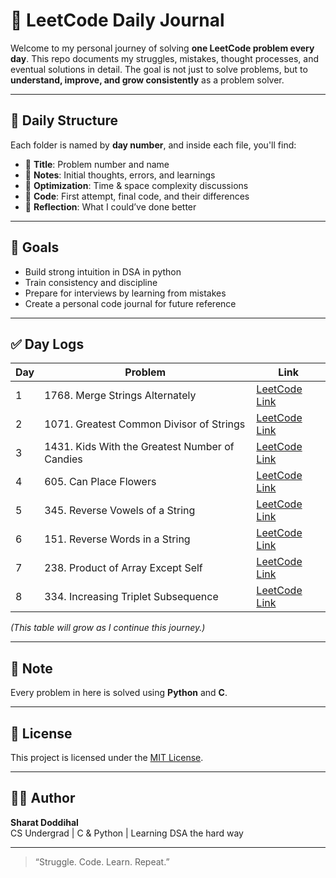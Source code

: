 # 🧠 LeetCode Daily Journal

Welcome to my personal journey of solving **one LeetCode problem every day**. This repo documents my struggles, mistakes, thought processes, and eventual solutions in detail. The goal is not just to solve problems, but to **understand, improve, and grow consistently** as a problem solver.

---

## 📅 Daily Structure

Each folder is named by **day number**, and inside each file, you'll find:

- 📌 **Title**: Problem number and name  
- 🧠 **Notes**: Initial thoughts, errors, and learnings  
- 🧪 **Optimization**: Time & space complexity discussions  
- 🧾 **Code**: First attempt, final code, and their differences  
- 🔁 **Reflection**: What I could’ve done better

---

## 🚀 Goals

- Build strong intuition in DSA in python  
- Train consistency and discipline  
- Prepare for interviews by learning from mistakes  
- Create a personal code journal for future reference

---

## ✅ Day Logs

| Day | Problem | Link |
|-----|---------|------|
| 1 | 1768. Merge Strings Alternately | [LeetCode Link](https://leetcode.com/problems/merge-strings-alternately/description/?envType=study-plan-v2&envId=leetcode-75) |
| 2 | 1071. Greatest Common Divisor of Strings | [LeetCode Link](https://leetcode.com/problems/greatest-common-divisor-of-strings/?envType=study-plan-v2&envId=leetcode-75) |
| 3 | 1431. Kids With the Greatest Number of Candies | [LeetCode Link](https://leetcode.com/problems/kids-with-the-greatest-number-of-candies/description/?envType=study-plan-v2&envId=leetcode-75) |
| 4 | 605. Can Place Flowers | [LeetCode Link](https://leetcode.com/problems/can-place-flowers?envType=study-plan-v2&envId=leetcode-75) |
| 5 | 345. Reverse Vowels of a String | [LeetCode Link](https://leetcode.com/problems/reverse-vowels-of-a-string?envType=study-plan-v2&envId=leetcode-75) |
| 6 | 151. Reverse Words in a String | [LeetCode Link](https://leetcode.com/problems/reverse-words-in-a-string?envType=study-plan-v2&envId=leetcode-75) |
| 7 | 238. Product of Array Except Self | [LeetCode Link](https://leetcode.com/problems/product-of-array-except-self?envType=study-plan-v2&envId=leetcode-75) |
| 8 | 334. Increasing Triplet Subsequence | [LeetCode Link](https://leetcode.com/problems/increasing-triplet-subsequence?envType=study-plan-v2&envId=leetcode-75) |
_(This table will grow as I continue this journey.)_

---

## 📝 Note

Every problem in here is solved using **Python** and **C**.

---

## 📜 License

This project is licensed under the [MIT License](LICENSE).

---

## 🙋‍♂️ Author

**Sharat Doddihal**  
CS Undergrad | C & Python | Learning DSA the hard way

---

> “Struggle. Code. Learn. Repeat.”

